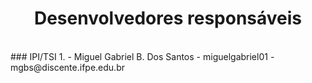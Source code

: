 <h1 align="center">Desenvolvedores responsáveis</h1>
<br>
### IPI/TSI
1.
   - Miguel Gabriel B. Dos Santos 
   - miguelgabriel01
   - mgbs@discente.ifpe.edu.br

